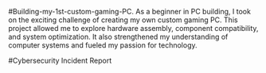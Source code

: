 #Building-my-1st-custom-gaming-PC. As a beginner in PC building, I took on the exciting challenge of creating my own custom gaming PC. This project allowed me to explore hardware assembly, component compatibility, and system optimization. It also strengthened my understanding of computer systems and fueled my passion for technology.

#Cybersecurity Incident Report
